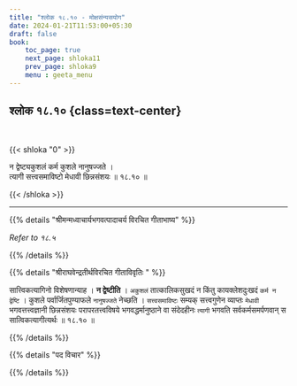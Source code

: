 ```yaml
---
title: "श्लोक १८.१० - मोक्षसंन्यसयोग"
date: 2024-01-21T11:53:00+05:30
draft: false
book:
    toc_page: true
    next_page: shloka11
    prev_page: shloka9
    menu : geeta_menu
---
```


## श्लोक १८.१० {class=text-center}

<br/>

{{< shloka  "0"  >}}

न द्वेष्ट्यकुशलं कर्म कुशले नानुषज्जते ।  
त्यागी सत्त्वसमाविष्टो मेधावी छिन्नसंशयः ॥ १८.१० ॥

{{< /shloka >}}

---


{{% details "श्रीमन्मध्वाचार्यभगवत्पादाचर्य विरचित  गीताभाष्य" %}}

*Refer to १८.५*

{{% /details %}}



{{% details "श्रीराघवेन्द्रतीर्थविरचित गीताविवृतिः " %}}

सात्त्विकत्यागिनो विशेषणान्याह । **न द्वेष्टीति** । `अकुशलं` 
तात्कालिकसुखदं न किंतु कायक्लेशदुःखदं `कर्म न द्वेष्टि` । कुशले पर्वार्जितपुण्याफले 
`नानुषज्जते` नेच्छति । `सत्त्वसमाविष्टः` सम्यक् सत्त्वगुणेन व्याप्तः `मेधावी` 
भगवत्तत्त्वज्ञानी छिन्नसंशयः परापरतत्त्वविषये भगवद्धर्मानुष्ठाने वा संदेदहीनः `त्यागी` 
भगवति सर्वकर्मसमर्पणवान् स सात्विकत्यागीत्यर्थः ॥ १८.१० ॥

{{% /details %}}



{{% details "पद विचार" %}}


{{% /details %}}
